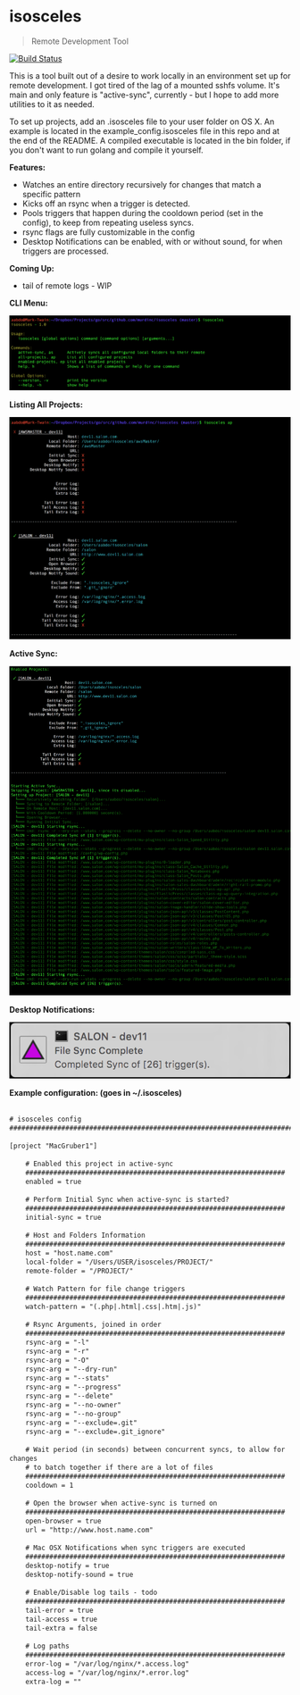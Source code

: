 # isosceles
> Remote Development Tool

[![Build Status](https://travis-ci.org/murdinc/isosceles.svg)](https://travis-ci.org/murdinc/isosceles)

This is a tool built out of a desire to work locally in an environment set up for remote development. I got tired of the lag of a mounted sshfs volume. It's main and only feature is "active-sync", currently - but I hope to add more utilities to it as needed.

To set up projects, add an .isosceles file to your user folder on OS X. An example is located in the example_config.isosceles file in this repo and at the end of the README. A compiled executable is located in the bin folder, if you don't want to run golang and compile it yourself.

**Features:**
* Watches an entire directory recursively for changes that match a specific pattern
* Kicks off an rsync when a trigger is detected.
* Pools triggers that happen during the cooldown period (set in the config), to keep from repeating useless syncs.
* rsync flags are fully customizable in the config
* Desktop Notifications can be enabled, with or without sound, for when triggers are processed.

**Coming Up:**
* tail of remote logs - WIP

**CLI Menu:**

![screenshot1](screenshots/help.png)

**Listing All Projects:**

![screenshot1](screenshots/active-projects.png)

**Active Sync:**

![screenshot1](screenshots/active-sync.png)

**Desktop Notifications:**

![screenshot1](screenshots/desktop-notification.png)

**Example configuration: (goes in ~/.isosceles)**

```

# isosceles config
###############################################################################################

[project "MacGruber1"]

    # Enabled this project in active-sync
    #################################################################
    enabled = true

    # Perform Initial Sync when active-sync is started?
    #################################################################
    initial-sync = true

    # Host and Folders Information
    #################################################################
    host = "host.name.com"
    local-folder = "/Users/USER/isosceles/PROJECT/"
    remote-folder = "/PROJECT/"

    # Watch Pattern for file change triggers
    #################################################################
    watch-pattern = "(.php|.html|.css|.htm|.js)"

    # Rsync Arguments, joined in order
    #################################################################
    rsync-arg = "-l"
    rsync-arg = "-r"
    rsync-arg = "-O"
    rsync-arg = "--dry-run"
    rsync-arg = "--stats"
    rsync-arg = "--progress"
    rsync-arg = "--delete"
    rsync-arg = "--no-owner"
    rsync-arg = "--no-group"
    rsync-arg = "--exclude=.git"
    rsync-arg = "--exclude=.git_ignore"

    # Wait period (in seconds) between concurrent syncs, to allow for changes
    # to batch together if there are a lot of files
    #################################################################
    cooldown = 1

    # Open the browser when active-sync is turned on
    #################################################################
    open-browser = true
    url = "http://www.host.name.com"

    # Mac OSX Notifications when sync triggers are executed
    #################################################################
    desktop-notify = true
    desktop-notify-sound = true

    # Enable/Disable log tails - todo
    #################################################################
    tail-error = true
    tail-access = true
    tail-extra = false

    # Log paths
    #################################################################
    error-log = "/var/log/nginx/*.access.log"
    access-log = "/var/log/nginx/*.error.log"
    extra-log = ""

